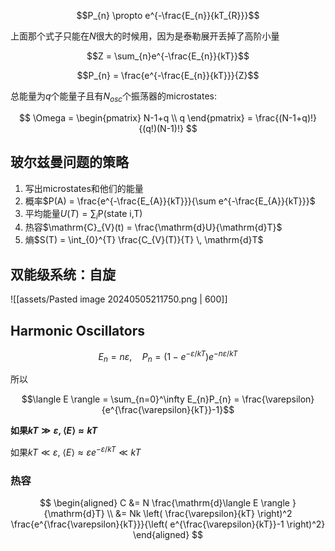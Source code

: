 $$P_{n} \propto e^{-\frac{E_{n}}{kT_{R}}}$$

上面那个式子只能在$N$很大的时候用，因为是泰勒展开丢掉了高阶小量

$$Z = \sum_{n}e^{-\frac{E_{n}}{kT}}$$

$$P_{n} = \frac{e^{-\frac{E_{n}}{kT}}}{Z}$$

总能量为$q$个能量子且有$N_{osc}$个振荡器的microstates:

$$
\Omega = \begin{pmatrix}
N-1+q \\ q
\end{pmatrix} =
\frac{(N-1+q)!}{(q!)(N-1)!}
$$

## 玻尔兹曼问题的策略

1. 写出microstates和他们的能量
2. 概率$P(A) = \frac{e^{-\frac{E_{A}}{kT}}}{\sum e^{-\frac{E_{A}}{kT}}}$
3. 平均能量$U(T) = \sum_{i} \mathrm{P}(\text{state i,T})$
4. 热容$\mathrm{C}_{V}(t) = \frac{\mathrm{d}U}{\mathrm{d}T}$
5. 熵$S(T) = \int_{0}^{T} \frac{C_{V}(T)}{T} \, \mathrm{d}T$

## 双能级系统：自旋

![[assets/Pasted image 20240505211750.png | 600]]

## Harmonic Oscillators

$$E_{n} = n\varepsilon, \quad P_{n} = (1-e^{-\varepsilon/kT})e^{-n\varepsilon/kT}$$

所以

$$\langle E \rangle = \sum_{n=0}^\infty E_{n}P_{n} = \frac{\varepsilon}{e^{\frac{\varepsilon}{kT}}-1}$$

**如果$kT \gg \varepsilon$, $\langle E \rangle \approx kT$**

如果$kT \ll \varepsilon$, $\langle E \rangle \approx \varepsilon e^{-\varepsilon/kT} \ll kT$

### 热容

$$
\begin{aligned}
C &= N \frac{\mathrm{d}\langle E \rangle }{\mathrm{d}T} \\
&= Nk \left( \frac{\varepsilon}{kT} \right)^2 \frac{e^{\frac{\varepsilon}{kT}}}{\left( e^{\frac{\varepsilon}{kT}}-1 \right)^2}
\end{aligned}
$$